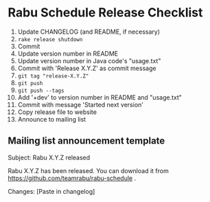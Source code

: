 Rabu Schedule Release Checklist
===============================

1. Update CHANGELOG (and README, if necessary)
2. `rake release shutdown`
3. Commit
4. Update version number in README
5. Update version number in Java code's "usage.txt"
6. Commit with 'Release X.Y.Z' as commit message
7. `git tag "release-X.Y.Z"`
8. `git push`
9. `git push --tags`
10. Add '+dev' to version number in README and "usage.txt"
11. Commit with message 'Started next version'
12. Copy release file to website
13. Announce to mailing list

Mailing list announcement template
---

Subject: Rabu X.Y.Z released

Rabu X.Y.Z has been released. You can download it from https://github.com/teamrabu/rabu-schedule .

Changes:
[Paste in changelog]